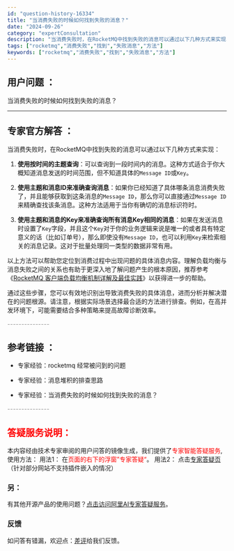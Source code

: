 ```yaml
---
id: "question-history-16334"
title: "当消费失败的时候如何找到失败的消息？"
date: "2024-09-26"
category: "expertConsultation"
description: "当消费失败时，在RocketMQ中找到失败的消息可以通过以下几种方式来实现：1. **使用按时间的主题查询**：可以查询到一段时间内的消息。这种方式适合于你大概知道消息发送的时间范围，但不知道具体的`Message ID`或`Key`。2. **使用主题和消息ID来准确查询消息**：如果你已经知道了"
tags: ["rocketmq","消费失败","找到","失败消息","方法"]
keywords: ["rocketmq","消费失败","找到","失败消息","方法"]
---
```


## 用户问题 ： 
 当消费失败的时候如何找到失败的消息？  

---------------
## 专家官方解答 ：

当消费失败时，在RocketMQ中找到失败的消息可以通过以下几种方式来实现：

1. **使用按时间的主题查询**：可以查询到一段时间内的消息。这种方式适合于你大概知道消息发送的时间范围，但不知道具体的`Message ID`或`Key`。

2. **使用主题和消息ID来准确查询消息**：如果你已经知道了具体哪条消息消费失败了，并且能够获取到这条消息的`Message ID`，那么你可以直接通过`Message ID`来精确查找该条消息。这种方法适用于当你有确切的消息标识符时。

3. **使用主题和消息的Key来准确查询所有消息Key相同的消息**：如果在发送消息时设置了`Key`字段，并且这个`Key`对于你的业务逻辑来说是唯一的或者具有特定意义的话（比如订单号），那么即使没有`Message ID`，也可以利用`Key`来检索相关的消息记录。这对于批量处理同一类型的数据非常有用。

以上方法可以帮助您定位到消费过程中出现问题的具体消息内容。理解负载均衡与消息失败之间的关系也有助于更深入地了解问题产生的根本原因，推荐参考《[RocketMQ 客户端负载均衡机制详解及最佳实践](https://rocketmq-learning.com/learning/rocketmq-client/)》以获得进一步的帮助。

通过这些步骤，您可以有效地识别出导致消费失败的具体消息，进而分析并解决潜在的问题根源。请注意，根据实际场景选择最合适的方法进行排查。例如，在高并发环境下，可能需要结合多种策略来提高故障诊断效率。


<font color="#949494">---------------</font> 


## 参考链接 ：

* 专家经验：rocketmq  经常被问到的问题 
 
 * 专家经验：消息堆积的排查思路 
 
 * 专家经验：当消费失败的时候如何找到失败的消息？ 


 <font color="#949494">---------------</font> 
 


## <font color="#FF0000">答疑服务说明：</font> 

本内容经由技术专家审阅的用户问答的镜像生成，我们提供了<font color="#FF0000">专家智能答疑服务</font>,使用方法：
用法1： 在<font color="#FF0000">页面的右下的浮窗”专家答疑“</font>。
用法2： 点击[专家答疑页](https://answer.opensource.alibaba.com/docs/intro)（针对部分网站不支持插件嵌入的情况）
### 另：


有其他开源产品的使用问题？[点击访问阿里AI专家答疑服务](https://answer.opensource.alibaba.com/docs/intro)。
### 反馈
如问答有错漏，欢迎点：[差评](https://ai.nacos.io/user/feedbackByEnhancerGradePOJOID?enhancerGradePOJOId=17211)给我们反馈。
